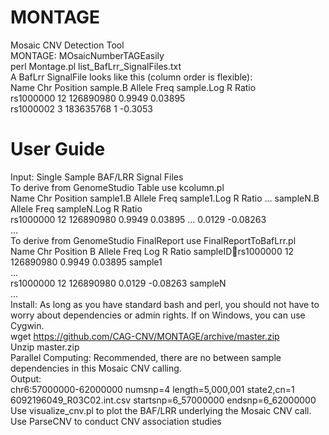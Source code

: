 # MONTAGE
Mosaic CNV Detection Tool  
MONTAGE: MOsaicNumberTAGEasily  
perl Montage.pl list_BafLrr_SignalFiles.txt  
A BafLrr SignalFile looks like this (column order is flexible):  
Name    Chr     Position        sample.B Allele Freq    sample.Log R Ratio  
rs1000000       12      126890980       0.9949  0.03895  
rs1000002       3       183635768       1       -0.3053  
# User Guide  
Input: Single Sample BAF/LRR Signal Files  
To derive from GenomeStudio Table use kcolumn.pl  
Name Chr Position sample1.B Allele Freq sample1.Log R Ratio … sampleN.B Allele Freq sampleN.Log R Ratio  
rs1000000 12 126890980 0.9949 0.03895 … 0.0129 -0.08263  
…  
To derive from GenomeStudio FinalReport use FinalReportToBafLrr.pl  
Name Chr Position B Allele Freq Log R Ratio sampleIDrs1000000 12 126890980 0.9949 0.03895 sample1  
…  
rs1000000 12 126890980 0.0129 -0.08263 sampleN  
…  
Install: As long as you have standard bash and perl, you should not have to worry about dependencies or admin rights. If on Windows, you can use Cygwin.  
wget https://github.com/CAG-CNV/MONTAGE/archive/master.zip  
Unzip master.zip  
Parallel Computing: Recommended, there are no between sample dependencies in this Mosaic CNV calling.  
Output:  
chr6:57000000-62000000        numsnp=4      length=5,000,001   state2,cn=1 6092196049_R03C02.int.csv startsnp=6_57000000 endsnp=6_62000000  
Use visualize_cnv.pl to plot the BAF/LRR underlying the Mosaic CNV call.  
Use ParseCNV to conduct CNV association studies  
